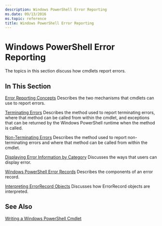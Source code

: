 ```yaml
---
description: Windows PowerShell Error Reporting
ms.date: 09/13/2016
ms.topic: reference
title: Windows PowerShell Error Reporting
---
```

# Windows PowerShell Error Reporting

The topics in this section discuss how cmdlets report errors.

## In This Section

[Error Reporting Concepts](./error-reporting-concepts.md)
Describes the two mechanisms that cmdlets can use to report errors.

[Terminating Errors](./terminating-errors.md)
Describes the method used to report terminating errors, where that method can be called from within the cmdlet, and exceptions that can be returned by the Windows PowerShell runtime when the method is called.

[Non-Terminating Errors](./non-terminating-errors.md)
Describes the method used to report non-terminating errors and where that method can be called from within the cmdlet.

[Displaying Error Information by Category](./displaying-error-information.md)
Discusses the ways that users can display error.

[Windows PowerShell Error Records](./windows-powershell-error-records.md)
Describes the components of an error record.

[Interpreting ErrorRecord Objects](./interpreting-errorrecord-objects.md)
Discusses how ErrorRecord objects are interpreted.

## See Also

[Writing a Windows PowerShell Cmdlet](./writing-a-windows-powershell-cmdlet.md)

